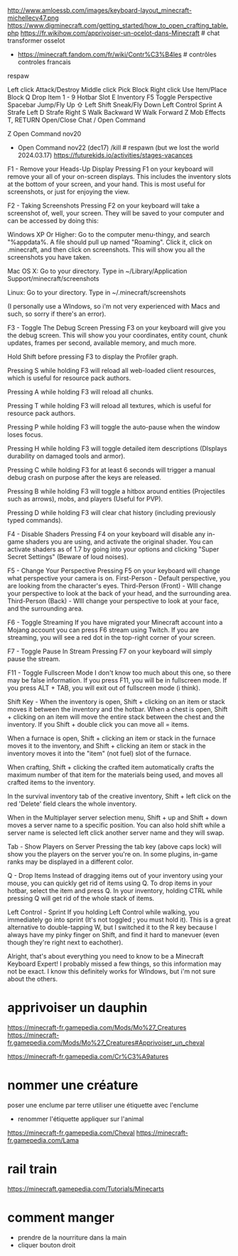 http://www.amloessb.com/images/keyboard-layout_minecraft-michellecv47.png
https://www.digminecraft.com/getting_started/how_to_open_crafting_table.php
https://fr.wikihow.com/apprivoiser-un-ocelot-dans-Minecraft # chat transformer osselot
* https://minecraft.fandom.com/fr/wiki/Contr%C3%B4les # contrôles controles francais


respaw

Left click    Attack/Destroy
Middle click    Pick Block
Right click    Use Item/Place Block
Q    Drop Item
1 - 9    Hotbar Slot
E    Inventory
F5    Toggle Perspective
Spacebar    Jump/Fly Up
⇧ Left Shift    Sneak/Fly Down
Left Control    Sprint
A    Strafe Left
D    Strafe Right
S    Walk Backward
W    Walk Forward
Z    Mob Effects
T, RETURN    Open/Close Chat
/    Open Command

Z Open Command nov20
- Open Command nov22 (dec17)
/kill # respawn (but we lost the world 2024.03.17)
https://futurekids.io/activities/stages-vacances


F1 - Remove your Heads-Up Display
Pressing F1 on your keyboard will remove your all of your on-screen displays. This includes the inventory slots at the bottom of your screen, and your hand. This is most useful for screenshots, or just for enjoying the view.

F2 - Taking Screenshots
Pressing F2 on your keyboard will take a screenshot of, well, your screen. They will be saved to your computer and can be accessed by doing this:

Windows XP Or Higher: Go to the computer menu-thingy, and search "%appdata%. A file should pull up named "Roaming". Click it, click on .minecraft, and then click on screenshots. This will show you all the screenshots you have taken.

Mac OS X: Go to your directory. Type in ~/Library/Application Support/minecraft/screenshots

Linux: Go to your directory. Type in ~/.minecraft/screenshots

(I personally use a WIndows, so i'm not very experienced with Macs and such, so sorry if there's an error).

F3 - Toggle The Debug Screen
Pressing F3 on your keyboard will give you the debug screen. This will show you your coordinates, entity count, chunk updates, frames per second, available memory, and much more.

Hold Shift before pressing F3 to display the Profiler graph.

Pressing S while holding F3 will reload all web-loaded client resources, which is useful for resource pack authors.

Pressing A while holding F3 will reload all chunks.

Pressing T while holding F3 will reload all textures, which is useful for resource pack authors.

Pressing P while holding F3 will toggle the auto-pause when the window loses focus.

Pressing H while holding F3 will toggle detailed item descriptions (DIsplays durability on damaged tools and armor).

Pressing C while holding F3 for at least 6 seconds will trigger a manual debug crash on purpose after the keys are released.

Pressing B while holding F3 will toggle a hitbox around entities (Projectiles such as arrows), mobs, and players (Useful for PVP).

Pressing D while holding F3 will clear chat history (including previously typed commands).

F4 - Disable Shaders
Pressing F4 on your keyboard will disable any in-game shaders you are using, and activate the original shader. You can activate shaders as of 1.7 by going into your options and clicking "Super Secret Settings" (Beware of loud noises).

F5 - Change Your Perspective
Pressing F5 on your keyboard will change what perspective your camera is on.
First-Person - Default perspective, you are looking from the character's eyes.
Third-Person (Front) - WIll change your perspective to look at the back of your head, and the surrounding area.
Third-Person (Back) - WIll change your perspective to look at your face, and the surrounding area.

F6 - Toggle Streaming
If you have migrated your Minecraft account into a Mojang account you can press F6 stream using Twitch. If you are streaming, you will see a red dot in the top-right corner of your screen.

F7 - Toggle Pause In Stream
Pressing F7 on your keyboard will simply pause the stream.

F11 - Toggle Fullscreen Mode
I don't know too much about this one, so there may be false information. If you press F11, you will be in fullscreen mode.
If you press ALT + TAB, you will exit out of fullscreen mode (i think).

Shift Key -
When the inventory is open, Shift + clicking on an item or stack moves it between the inventory and the hotbar.
When a chest is open, Shift + clicking on an item will move the entire stack between the chest and the inventory. If you Shift + double click you can move all = items.

When a furnace is open, Shift + clicking an item or stack in the furnace moves it to the inventory, and Shift + clicking an item or stack in the inventory moves it into the "item" (not fuel) slot of the furnace.

When crafting, Shift + clicking the crafted item automatically crafts the maximum number of that item for the materials being used, and moves all crafted items to the inventory.

In the survival inventory tab of the creative inventory, Shift + left click on the red 'Delete' field clears the whole inventory.

When in the Multiplayer server selection menu, Shift + up and Shift + down moves a server name to a specific position. You can also hold shift while a server name is selected left click another server name and they will swap.

Tab - Show Players on Server
Pressing the tab key (above caps lock) will show you the players on the server you're on. In some plugins, in-game ranks may be displayed in a different color.

Q - Drop Items
Instead of dragging items out of your inventory using your mouse, you can quickly get rid of items using Q.
To drop items in your hotbar, select the item and press Q. In your inventory, holding CTRL while pressing Q will get rid of the whole stack of items.

Left Control - Sprint
If you holding Left Control while walking, you immediately go into sprint (It's not toggled ; you must hold it).
This is a great alternative to double-tapping W, but I switched it to the R key because I always have my pinky finger on Shift, and find it hard to manevuer (even though they're right next to eachother).

Alright, that's about everything you need to know to be a Minecraft Keyboard Expert!
I probably missed a few things, so this information may not be exact.
I know this definitely works for WIndows, but i'm not sure about the others.

# apprivoiser un dauphin
https://minecraft-fr.gamepedia.com/Mods/Mo%27_Creatures
https://minecraft-fr.gamepedia.com/Mods/Mo%27_Creatures#Apprivoiser_un_cheval


https://minecraft-fr.gamepedia.com/Cr%C3%A9atures

# nommer une créature
poser une enclume par terre
utiliser une étiquette avec l'enclume
- renommer l'étiquette
appliquer sur l'animal

https://minecraft-fr.gamepedia.com/Cheval
https://minecraft-fr.gamepedia.com/Lama

# rail train
https://minecraft.gamepedia.com/Tutorials/Minecarts

# comment manger
* prendre de la nourriture dans la main
* cliquer bouton droit
